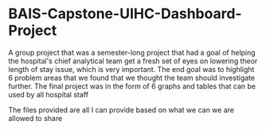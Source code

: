 # BAIS-Capstone-UIHC-Dashboard-Project
A group project that was a semester-long project that had a goal of helping the hospital's chief analytical team get a fresh set of eyes on lowering theor length of stay issue, which is very important.
The end goal was to highlight 6 problem areas that we found that we thought the team should investigate further. The final project was in the form of 6 graphs and tables that can be used by all hospital staff

The files provided are all I can provide based on what we can we are allowed to share
